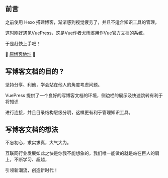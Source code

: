 
## 前言

之前使用 Hexo 搭建博客，渐渐感到视觉疲劳了，并且不适合知识工具的管理，

这时刚好遇见VuePress，这是Vue作者尤雨溪用作Vue官方文档的系统，

于是赶快上手吧！

:tada: [原博客地址](https://cmini777.gitee.io/) :tada:


## 写博客文档的目的 ? <Badge text="目的" type="warn"/>

坚持分享、利他，学会站在他人的角度考虑问题。

VuePress 提供了一个良好的写博客文档的环境，侧边栏的展示及快速跳转有利于将知识

进行连接，并且目录结构层级分明，这样更有利于管理知识工具。


## 写博客文档的想法 <Badge text="想法" type="tip"/>

不忘初心，求实求真，大气大为。

互联网行业发展如此之快是你我不能想象的，我们唯一能做的就是站在巨人的肩上，不断学习、超越，

引领新潮流，创造新时代！


